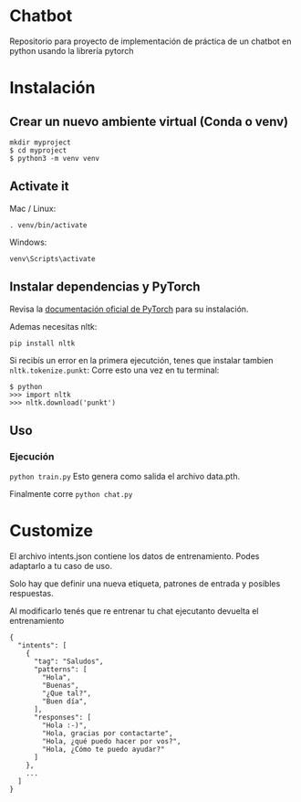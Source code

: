 # Chatbot


Repositorio para proyecto de implementación de práctica de un chatbot en python usando la librería pytorch

# Instalación
## Crear un nuevo ambiente virtual (Conda o venv)

```
mkdir myproject
$ cd myproject
$ python3 -m venv venv
```

## Activate it
Mac / Linux:

```. venv/bin/activate```

Windows:

```venv\Scripts\activate```

## Instalar dependencias y PyTorch
Revisa la [documentación oficial de PyTorch](https://pytorch.org/) para su instalación.

Ademas necesitas nltk:

```pip install nltk```

Si recibís un error en la primera ejecutción, tenes que instalar tambien ```nltk.tokenize.punkt```: Corre esto una vez en tu terminal:

```
$ python
>>> import nltk
>>> nltk.download('punkt')
```
## Uso
### Ejecución

```python train.py```
Esto genera como salida el archivo data.pth. 

Finalmente corre
```python chat.py```

# Customize
El archivo intents.json contiene los datos de entrenamiento. Podes adaptarlo a tu caso de uso. 

Solo hay que definir una nueva etiqueta, patrones de entrada y posibles respuestas.

Al modificarlo tenés que re entrenar tu chat ejecutanto devuelta el entrenamiento

```
{
  "intents": [
    {
      "tag": "Saludos",
      "patterns": [
        "Hola",
        "Buenas",
        "¿Que tal?",
        "Buen día",
      ],
      "responses": [
        "Hola :-)",
        "Hola, gracias por contactarte",
        "Hola, ¿qué puedo hacer por vos?",
        "Hola, ¿Cómo te puedo ayudar?"
      ]
    },
    ...
  ]
}
```
